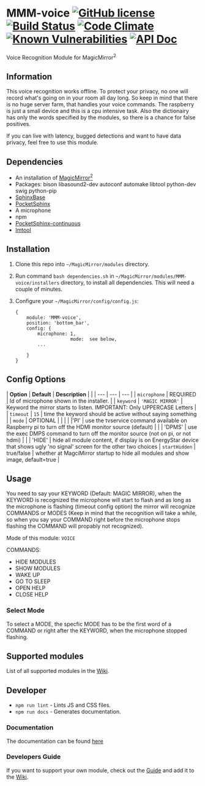 # MMM-voice  [![GitHub license](https://img.shields.io/badge/license-MIT-blue.svg?style=flat)](https://raw.githubusercontent.com/fewieden/MMM-voice/master/LICENSE) [![Build Status](https://travis-ci.org/fewieden/MMM-voice.svg?branch=master)](https://travis-ci.org/fewieden/MMM-voice) [![Code Climate](https://codeclimate.com/github/fewieden/MMM-voice/badges/gpa.svg?style=flat)](https://codeclimate.com/github/fewieden/MMM-voice) [![Known Vulnerabilities](https://snyk.io/test/github/fewieden/mmm-voice/badge.svg)](https://snyk.io/test/github/fewieden/mmm-voice) [![API Doc](https://doclets.io/fewieden/MMM-voice/master.svg)](https://doclets.io/fewieden/MMM-voice/master)

Voice Recognition Module for MagicMirror<sup>2</sup>

## Information

This voice recognition works offline. To protect your privacy, no one will record what's going on in your room all day long.
So keep in mind that there is no huge server farm, that handles your voice commands. The raspberry is just a small device and this is a cpu intensive task.
Also the dictionairy has only the words specified by the modules, so there is a chance for false positives.

If you can live with latency, bugged detections and want to have data privacy, feel free to use this module.

## Dependencies

* An installation of [MagicMirror<sup>2</sup>](https://github.com/MichMich/MagicMirror)
* Packages: bison libasound2-dev autoconf automake libtool python-dev swig python-pip
* [SphinxBase](https://github.com/cmusphinx/sphinxbase)
* [PocketSphinx](https://github.com/cmusphinx/pocketsphinx)
* A microphone
* npm
* [PocketSphinx-continuous](https://www.npmjs.com/package/pocketsphinx-continuous)
* [lmtool](https://www.npmjs.com/package/lmtool)

## Installation

1. Clone this repo into `~/MagicMirror/modules` directory.
1. Run command `bash dependencies.sh` in `~/MagicMirror/modules/MMM-voice/installers` directory, to install all dependencies. This will need a couple of minutes.
1. Configure your `~/MagicMirror/config/config.js`:

    ```
    {
        module: 'MMM-voice',
        position: 'bottom_bar',
        config: {
            microphone: 1,
						mode:  see below,
            ...
						
        }
    }
    ```

## Config Options

| **Option** | **Default** | **Description** | |
| --- | --- | --- |
| `microphone` | REQUIRED | Id of microphone shown in the installer. |
| `keyword` | `'MAGIC MIRROR'` | Keyword the mirror starts to listen. IMPORTANT: Only UPPERCASE Letters |
| `timeout` | `15` | time the keyword should be active without saying something |
| `mode` | OPTIONAL | |
|        |          |'PI' |  use the tvservice command available on Raspberry pi to turn off the HDMI monitor source (default)
|  |  | 'DPMS' |  use the exec DMPS command to turn off the monitor source (not on pi, or not hdmi)
|  |  | 'HIDE' |  hide all module content, if display is on EnergyStar device that shows ugly 'no signal' screen for the other two choices
| `startHidden` | true/false | whether at MagciMirror startup to hide all modules and show image, default=true | 

## Usage

You need to say your KEYWORD (Default: MAGIC MIRROR), when the KEYWORD is recognized the microphone will start to flash and as long as the microphone is flashing (timeout config option) the mirror will recognize COMMANDS or MODES (Keep in mind that the recognition will take a while, so when you say your COMMAND right before the microphone stops flashing the COMMAND will propably not recognized).

Mode of this module: `VOICE`

COMMANDS:

* HIDE MODULES
* SHOW MODULES
* WAKE UP
* GO TO SLEEP
* OPEN HELP
* CLOSE HELP

### Select Mode

To select a MODE, the specfic MODE has to be the first word of a COMMAND or right after the KEYWORD, when the microphone stopped flashing.

## Supported modules

List of all supported modules in the [Wiki](https://github.com/fewieden/MMM-voice/wiki/Supported-Modules).

## Developer

* `npm run lint` - Lints JS and CSS files.
* `npm run docs` - Generates documentation.

### Documentation

The documentation can be found [here](https://doclets.io/fewieden/MMM-voice/master)

### Developers Guide

If you want to support your own module, check out the [Guide](DEVELOPER.md) and add it to the [Wiki](https://github.com/fewieden/MMM-voice/wiki/Supported-Modules).
